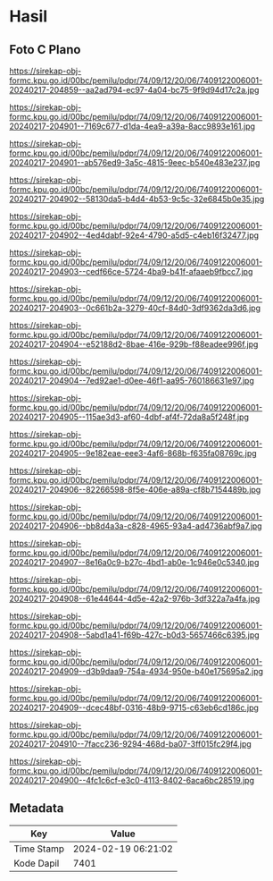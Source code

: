 # Hasil

## Foto C Plano

https://sirekap-obj-formc.kpu.go.id/00bc/pemilu/pdpr/74/09/12/20/06/7409122006001-20240217-204859--aa2ad794-ec97-4a04-bc75-9f9d94d17c2a.jpg

https://sirekap-obj-formc.kpu.go.id/00bc/pemilu/pdpr/74/09/12/20/06/7409122006001-20240217-204901--7169c677-d1da-4ea9-a39a-8acc9893e161.jpg

https://sirekap-obj-formc.kpu.go.id/00bc/pemilu/pdpr/74/09/12/20/06/7409122006001-20240217-204901--ab576ed9-3a5c-4815-9eec-b540e483e237.jpg

https://sirekap-obj-formc.kpu.go.id/00bc/pemilu/pdpr/74/09/12/20/06/7409122006001-20240217-204902--58130da5-b4d4-4b53-9c5c-32e6845b0e35.jpg

https://sirekap-obj-formc.kpu.go.id/00bc/pemilu/pdpr/74/09/12/20/06/7409122006001-20240217-204902--4ed4dabf-92e4-4790-a5d5-c4eb16f32477.jpg

https://sirekap-obj-formc.kpu.go.id/00bc/pemilu/pdpr/74/09/12/20/06/7409122006001-20240217-204903--cedf66ce-5724-4ba9-b41f-afaaeb9fbcc7.jpg

https://sirekap-obj-formc.kpu.go.id/00bc/pemilu/pdpr/74/09/12/20/06/7409122006001-20240217-204903--0c661b2a-3279-40cf-84d0-3df9362da3d6.jpg

https://sirekap-obj-formc.kpu.go.id/00bc/pemilu/pdpr/74/09/12/20/06/7409122006001-20240217-204904--e52188d2-8bae-416e-929b-f88eadee996f.jpg

https://sirekap-obj-formc.kpu.go.id/00bc/pemilu/pdpr/74/09/12/20/06/7409122006001-20240217-204904--7ed92ae1-d0ee-46f1-aa95-760186631e97.jpg

https://sirekap-obj-formc.kpu.go.id/00bc/pemilu/pdpr/74/09/12/20/06/7409122006001-20240217-204905--115ae3d3-af60-4dbf-af4f-72da8a5f248f.jpg

https://sirekap-obj-formc.kpu.go.id/00bc/pemilu/pdpr/74/09/12/20/06/7409122006001-20240217-204905--9e182eae-eee3-4af6-868b-f635fa08769c.jpg

https://sirekap-obj-formc.kpu.go.id/00bc/pemilu/pdpr/74/09/12/20/06/7409122006001-20240217-204906--82266598-8f5e-406e-a89a-cf8b7154489b.jpg

https://sirekap-obj-formc.kpu.go.id/00bc/pemilu/pdpr/74/09/12/20/06/7409122006001-20240217-204906--bb8d4a3a-c828-4965-93a4-ad4736abf9a7.jpg

https://sirekap-obj-formc.kpu.go.id/00bc/pemilu/pdpr/74/09/12/20/06/7409122006001-20240217-204907--8e16a0c9-b27c-4bd1-ab0e-1c946e0c5340.jpg

https://sirekap-obj-formc.kpu.go.id/00bc/pemilu/pdpr/74/09/12/20/06/7409122006001-20240217-204908--61e44644-4d5e-42a2-976b-3df322a7a4fa.jpg

https://sirekap-obj-formc.kpu.go.id/00bc/pemilu/pdpr/74/09/12/20/06/7409122006001-20240217-204908--5abd1a41-f69b-427c-b0d3-5657466c6395.jpg

https://sirekap-obj-formc.kpu.go.id/00bc/pemilu/pdpr/74/09/12/20/06/7409122006001-20240217-204909--d3b9daa9-754a-4934-950e-b40e175695a2.jpg

https://sirekap-obj-formc.kpu.go.id/00bc/pemilu/pdpr/74/09/12/20/06/7409122006001-20240217-204909--dcec48bf-0316-48b9-9715-c63eb6cd186c.jpg

https://sirekap-obj-formc.kpu.go.id/00bc/pemilu/pdpr/74/09/12/20/06/7409122006001-20240217-204910--7facc236-9294-468d-ba07-3ff015fc29f4.jpg

https://sirekap-obj-formc.kpu.go.id/00bc/pemilu/pdpr/74/09/12/20/06/7409122006001-20240217-204900--4fc1c6cf-e3c0-4113-8402-6aca6bc28519.jpg


## Metadata

| Key        | Value               |
| ---------- | ------------------- |
| Time Stamp | 2024-02-19 06:21:02 |
| Kode Dapil | 7401                |



